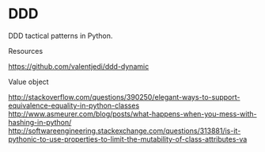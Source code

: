 # DDD
DDD tactical patterns in Python.

Resources

https://github.com/valentjedi/ddd-dynamic

Value object

http://stackoverflow.com/questions/390250/elegant-ways-to-support-equivalence-equality-in-python-classes
http://www.asmeurer.com/blog/posts/what-happens-when-you-mess-with-hashing-in-python/
http://softwareengineering.stackexchange.com/questions/313881/is-it-pythonic-to-use-properties-to-limit-the-mutability-of-class-attributes-va
